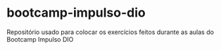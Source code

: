 # bootcamp-impulso-dio
Repositório usado para colocar os exercícios feitos durante as aulas do Bootcamp Impulso DIO
